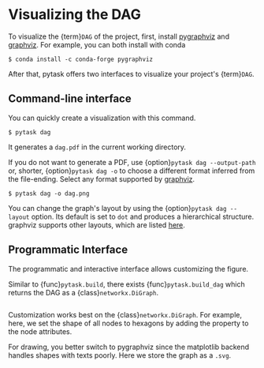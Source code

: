 # Visualizing the DAG

To visualize the {term}`DAG` of the project, first, install
[pygraphviz](https://github.com/pygraphviz/pygraphviz) and
[graphviz](https://graphviz.org/). For example, you can both install with conda

```console
$ conda install -c conda-forge pygraphviz
```

After that, pytask offers two interfaces to visualize your project's {term}`DAG`.

## Command-line interface

You can quickly create a visualization with this command.

```console
$ pytask dag
```

It generates a `dag.pdf` in the current working directory.

If you do not want to generate a PDF, use {option}`pytask dag --output-path` or,
shorter, {option}`pytask dag -o` to choose a different format inferred from the
file-ending. Select any format supported by
[graphviz](https://graphviz.org/docs/outputs/).

```console
$ pytask dag -o dag.png
```

You can change the graph's layout by using the {option}`pytask dag --layout` option. Its
default is set to `dot` and produces a hierarchical structure. graphviz supports other
layouts, which are listed [here](https://graphviz.org/docs/layouts/).

## Programmatic Interface

The programmatic and interactive interface allows customizing the figure.

Similar to {func}`pytask.build`, there exists {func}`pytask.build_dag` which returns the
DAG as a {class}`networkx.DiGraph`.

```{literalinclude} ../../../docs_src/tutorials/visualizing_the_dag.py
```

Customization works best on the {class}`networkx.DiGraph`. For example, here, we set the
shape of all nodes to hexagons by adding the property to the node attributes.

For drawing, you better switch to pygraphviz since the matplotlib backend handles shapes
with texts poorly. Here we store the graph as a `.svg`.
